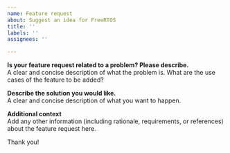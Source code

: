 ```yaml
---
name: Feature request
about: Suggest an idea for FreeRTOS
title: ''
labels: ''
assignees: ''

---
```


**Is your feature request related to a problem? Please describe.**  
A clear and concise description of what the problem is. What are the use cases of the feature to be added? 

**Describe the solution you would like.**  
A clear and concise description of what you want to happen.

**Additional context**  
Add any other information (including rationale, requirements, or references) about the feature request here.

Thank you!
